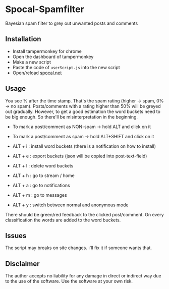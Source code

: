 # Spocal-Spamfilter
Bayesian spam filter to grey out unwanted posts and comments

## Installation
* Install tampermonkey for chrome
* Open the dashboard of tampermonkey
* Make a new script
* Paste the code of `userScript.js` into the new script
* Open/reload [spocal.net](http://www.spocal.net)

## Usage
You see % after the time stamp. That's the spam rating (higher -> spam, 0% -> no spam). Posts/comments with a rating higher than 50% will be greyed out gradually. However, to get a good estimation the word buckets need to be big enough. So there'll be misinterpretation in the beginning.

* To mark a post/comment as NON-spam -> hold ALT and click on it
* To mark a post/comment as spam -> hold ALT+SHIFT and click on it
* ALT + i : install word buckets (there is a notification on how to install)
* ALT + e : export buckets (json will be copied into post-text-field)
* ALT + l : delete word buckets

* ALT + h : go to stream / home
* ALT + a : go to notifications
* ALT + m : go to messages
* ALT + y : switch between normal and anonymous mode

There should be green/red feedback to the clicked post/comment. On every classification the words are added to the word buckets.

## Issues
The script may breaks on site changes. I'll fix it if someone wants that.

## Disclaimer
The author accepts no liability for any damage in direct or indirect way due to the use of the software. Use the software at your own risk. 
